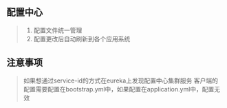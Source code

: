 ## 配置中心
> 1. 配置文件统一管理
> 2. 配置更改后自动刷新到各个应用系统

## 注意事项

> 如果想通过service-id的方式在eureka上发现配置中心集群服务
> 客户端的配置需要配置在bootstrap.yml中，如果配置在application.yml中，配置无效